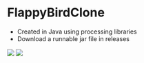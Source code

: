 # FlappyBirdClone

- Created in Java using processing libraries
- Download a runnable jar file in releases

<img align="center" src="https://user-images.githubusercontent.com/46403906/115337661-64d42a80-a16f-11eb-92c2-ad6a66511eb1.png">
<img align="center" src="https://user-images.githubusercontent.com/46403906/115337662-656cc100-a16f-11eb-929a-113d5851c41d.png">
